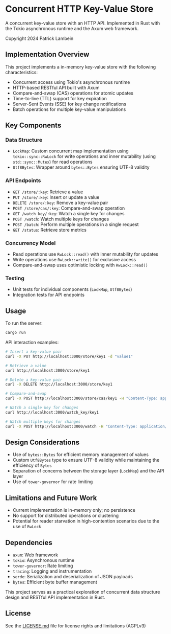 # Concurrent HTTP Key-Value Store

A concurrent key-value store
  with an HTTP API.
Implemented in Rust
  with the Tokio asynchronous runtime
  and the Axum web framework.

Copyright 2024 Patrick Lambein

## Implementation Overview

This project implements a in-memory key-value store with the following characteristics:

- Concurrent access using Tokio's asynchronous runtime
- HTTP-based RESTful API built with Axum
- Compare-and-swap (CAS) operations for atomic updates
- Time-to-live (TTL) support for key expiration
- Server-Sent Events (SSE) for key change notifications
- Batch operations for multiple key-value manipulations

## Key Components

### Data Structure

- `LockMap`: Custom concurrent map implementation using `tokio::sync::RwLock` for write operations and inner mutability (using `std::sync::Mutex`) for read operations
- `Utf8Bytes`: Wrapper around `bytes::Bytes` ensuring UTF-8 validity

### API Endpoints

- `GET /store/:key`: Retrieve a value
- `PUT /store/:key`: Insert or update a value
- `DELETE /store/:key`: Remove a key-value pair
- `POST /store/cas/:key`: Compare-and-swap operation
- `GET /watch_key/:key`: Watch a single key for changes
- `POST /watch`: Watch multiple keys for changes
- `POST /batch`: Perform multiple operations in a single request
- `GET /status`: Retrieve store metrics

### Concurrency Model

- Read operations use `RwLock::read()` with inner mutability for updates
- Write operations use `RwLock::write()` for exclusive access
- Compare-and-swap uses optimistic locking with `RwLock::read()`

### Testing

- Unit tests for individual components (`LockMap`, `Utf8Bytes`)
- Integration tests for API endpoints

## Usage

To run the server:

```bash
cargo run
```

API interaction examples:

```bash
# Insert a key-value pair
curl -X PUT http://localhost:3000/store/key1 -d "value1"

# Retrieve a value
curl http://localhost:3000/store/key1

# Delete a key-value pair
curl -X DELETE http://localhost:3000/store/key1

# Compare-and-swap
curl -X POST http://localhost:3000/store/cas/key1 -H "Content-Type: application/json" -d '{"expected":"old_value","new":"new_value"}'

# Watch a single key for changes
curl http://localhost:3000/watch_key/key1

# Watch multiple keys for changes
curl -X POST http://localhost:3000/watch -H "Content-Type: application/json" -d '["key1", "key2", "key3"]'
```

## Design Considerations

- Use of `bytes::Bytes` for efficient memory management of values
- Custom `Utf8Bytes` type to ensure UTF-8 validity while maintaining the efficiency of `Bytes`
- Separation of concerns between the storage layer (`LockMap`) and the API layer
- Use of `tower-governor` for rate limiting

## Limitations and Future Work

- Current implementation is in-memory only; no persistence
- No support for distributed operations or clustering
- Potential for reader starvation in high-contention scenarios due to the use of `RwLock`

## Dependencies

- `axum`: Web framework
- `tokio`: Asynchronous runtime
- `tower-governor`: Rate limiting
- `tracing`: Logging and instrumentation
- `serde`: Serialization and deserialization of JSON payloads
- `bytes`: Efficient byte buffer management

This project serves as a practical exploration of concurrent data structure design and RESTful API implementation in Rust.

## License

See the [LICENSE.md](LICENSE.md) file for license rights and limitations (AGPLv3)
